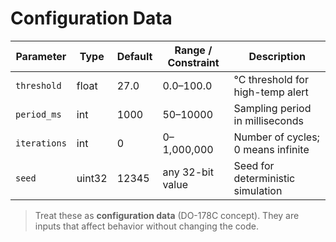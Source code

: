# Configuration Data

| Parameter     | Type   | Default | Range / Constraint                  | Description                         |
|---------------|--------|---------|-------------------------------------|-------------------------------------|
| `threshold`   | float  | 27.0    | 0.0–100.0                           | °C threshold for high-temp alert    |
| `period_ms`   | int    | 1000    | 50–10000                            | Sampling period in milliseconds     |
| `iterations`  | int    | 0       | 0–1,000,000                         | Number of cycles; 0 means infinite  |
| `seed`        | uint32 | 12345   | any 32-bit value                    | Seed for deterministic simulation   |

> Treat these as **configuration data** (DO-178C concept). They are inputs that affect behavior without changing the code.
